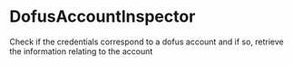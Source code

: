 # DofusAccountInspector
Check if the credentials correspond to a dofus account and if so, retrieve the information relating to the account
